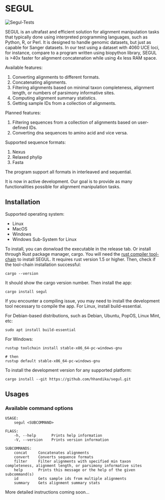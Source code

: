 # SEGUL

![Segul-Tests](https://github.com/hhandika/segul/workflows/Segul-Tests/badge.svg)

SEGUL is an ultrafast and efficient solution for alignment manipulation tasks that typically done using interpreted programming languages, such as Python, R, or Perl. It is designed to handle genomic datasets, but just as capable for Sanger datasets. In our test using a dataset with 4060 UCE loci, for instance, compare to a program written using biopython library, SEGUL is >40x faster for alignment concatenation while using 4x less RAM space.

Available features:

1. Converting alignments to different formats.
2. Concatenating alignments.
3. Filtering alignments based on minimal taxon completeness, alignment length, or numbers of parsimony informative sites.
4. Computing alignment summary statistics.
5. Getting sample IDs from a collection of alignments.

Planned features:

1. Filtering sequences from a collection of alignments based on user-defined IDs.
2. Converting dna sequences to amino acid and vice versa.

Supported sequence formats:

1. Nexus
2. Relaxed phylip
3. Fasta

The program support all formats in interleaved and sequential.

It is now in active development. Our goal is to provide as many functionalities possible for alignment manipulation tasks.

## Installation

Supported operating system:

- Linux
- MacOS
- Windows
- Windows Sub-System for Linux

To install, you can donwload the executable in the release tab. Or install through Rust package manager, cargo. You will need the [rust compiler tool-chain](https://www.rust-lang.org/learn/get-started) to install SEGUL. It requires rust version 1.5 or higher. Then, check if the tool-chain installation successful:

```{Bash}
cargo --version
```

It should show the cargo version number. Then install the app:

```{Bash}
cargo install segul
```

If you encounter a compiling  issue, you may need to install the development tool necessary to compile the app. For Linux, install build-essential.

For Debian-based distributions, such as Debian, Ubuntu, PopOS, Linux Mint, etc:

```{Bash}
sudo apt install build-essential
```

For Windows:

```{Bash}
rustup toolchain install stable-x86_64-pc-windows-gnu

# then
rustup default stable-x86_64-pc-windows-gnu
```

To install the development version for any supported platform:

```{Bash}
cargo install --git https://github.com/hhandika/segul.git
```

## Usages

### Available command options

```{Bash}
USAGE:
    segul <SUBCOMMAND>

FLAGS:
    -h, --help       Prints help information
    -V, --version    Prints version information

SUBCOMMANDS:
    concat     Concatenates alignments
    convert    Converts sequence formats
    filter     Filter alignments with specified min taxon completeness, alignment length, or parsimony informative sites
    help       Prints this message or the help of the given subcommand(s)
    id         Gets sample ids from multiple alignments
    summary    Gets alignment summary stats
```

More detailed instructions coming soon...
